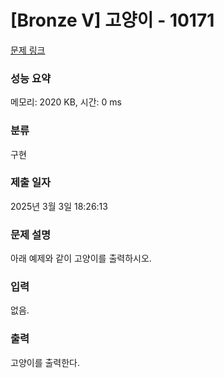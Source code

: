 # [Bronze V] 고양이 - 10171 

[문제 링크](https://www.acmicpc.net/problem/10171) 

### 성능 요약

메모리: 2020 KB, 시간: 0 ms

### 분류

구현

### 제출 일자

2025년 3월 3일 18:26:13

### 문제 설명

<p style="user-select: auto !important;">아래 예제와 같이 고양이를 출력하시오.</p>

### 입력 

 <p style="user-select: auto !important;">없음.</p>

### 출력 

 <p style="user-select: auto !important;">고양이를 출력한다.</p>

